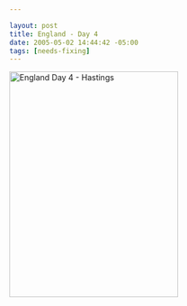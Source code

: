 ```yaml
--- 

layout: post
title: England - Day 4
date: 2005-05-02 14:44:42 -05:00
tags: [needs-fixing]
---
```

<img style="width: 300px; height: 400px;" src="http://base0.net/wp-images/personal/eng-day4.jpg" alt="England Day 4 - Hastings" />
